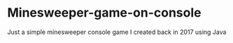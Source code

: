 # Minesweeper-game-on-console
Just a simple minesweeper console game I created back in 2017 using Java
